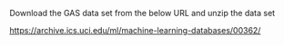 Download the GAS data set from the below URL and unzip the data set 

https://archive.ics.uci.edu/ml/machine-learning-databases/00362/
